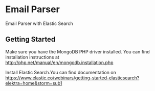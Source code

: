 # Email Parser

Email Parser with Elastic Search

## Getting Started

Make sure you have the MongoDB PHP driver installed. You can find installation instructions at http://php.net/manual/en/mongodb.installation.php

Install Elastic Search.You can find documentation on https://www.elastic.co/webinars/getting-started-elasticsearch?elektra=home&storm=sub1